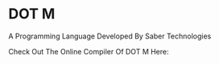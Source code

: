 # DOT M

A Programming Language Developed By Saber Technologies

Check Out The Online Compiler Of DOT M Here:
